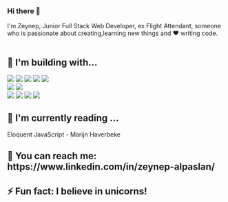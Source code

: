 ### Hi there 👋
I'm Zeynep, Junior Full Stack Web Developer,
ex Flight Attendant,
someone who is passionate about creating,learning new things and ❤️ writing code.
<br/><br/>
## 👾 I'm building with...
![](https://img.shields.io/badge/Javascript-informational?style=flat&logo=javascript&logoColor=ColorName&color=black)
![](https://img.shields.io/badge/React-informational?style=flat&logo=react&logoColor=ColorName&color=black)
![](https://img.shields.io/badge/Node-informational?style=flat&logo=Node.js&logoColor=ColorName&color=black)
![](https://img.shields.io/badge/Express-informational?style=flat&logo=Express&logoColor=ColorName&color=black)
![](https://img.shields.io/badge/MongoDB-informational?style=flat&logo=MongoDB&logoColor=ColorName&color=black)
<br/>
![](https://img.shields.io/badge/CSS-informational?style=flat&logo=css3&logoColor=ColorName&color=black)
![](https://img.shields.io/badge/Bootstrap-informational?style=flat&logo=Bootstrap&logoColor=ColorName&color=black)
<br/>
![](https://img.shields.io/badge/NPM-informational?style=flat&logo=npm&logoColor=ColorName&color=black)
![](https://img.shields.io/badge/Postman-informational?style=flat&logo=Postman&logoColor=ColorName&color=black)
![](https://img.shields.io/badge/heroku-informational?style=flat&logo=heroku&logoColor=ColorName&color=black)
![](https://img.shields.io/badge/Netlify-informational?style=flat&logo=heroku&logoColor=ColorName&color=black)
<br/>
<h2>🌱 I'm currently reading ...</h2> 
  <p>Eloquent JavaScript - Marijn Haverbeke </p>
  <h2>🔗 You can reach me: https://www.linkedin.com/in/zeynep-alpaslan/</h2> 
 <h2>⚡ Fun fact: I believe in unicorns!</h2> 
<!--
**CodingEinhornDeu/CodingEinhornDeu** is a ✨ _special_ ✨ repository because its `README.md` (this file) appears on your GitHub profile.

Here are some ideas to get you started:

- 🔭 I’m currently working on ...
- 🌱 I’m currently learning ...
- 👯 I’m looking to collaborate on ...
- 🤔 I’m looking for help with ...
- 💬 Ask me about ...
- 😄 Pronouns: ...
- 
-->
